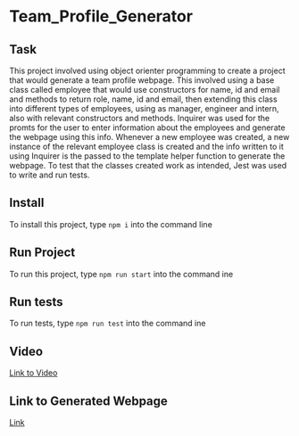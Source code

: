 # Team_Profile_Generator

## Task

This project involved using object orienter programming to create a project that would generate a team profile webpage. This involved using a base class called employee that would use constructors for name, id and email and methods to return role, name, id and email, then extending this class into different types of employees, using as manager, engineer and intern, also with relevant constructors and methods. Inquirer was used for the promts for the user to enter information about the employees and generate the webpage using this info. Whenever a new employee was created, a new instance of the relevant employee class is created and the info written to it using Inquirer is the passed to the template helper function to generate the webpage. To test that the classes created work as intended, Jest was used to write and run tests.

## Install

To install this project, type `npm i`  into the command line

## Run Project

To run this project, type `npm run start` into the command ine

## Run tests

To run tests, type `npm run test` into the command ine

## Video

[Link to Video](https://drive.google.com/file/d/11y55jZmCQT4y8-F-7cSDCgPpQFf_EYqM/view)

## Link to Generated Webpage

[Link](./dist/index.html)
